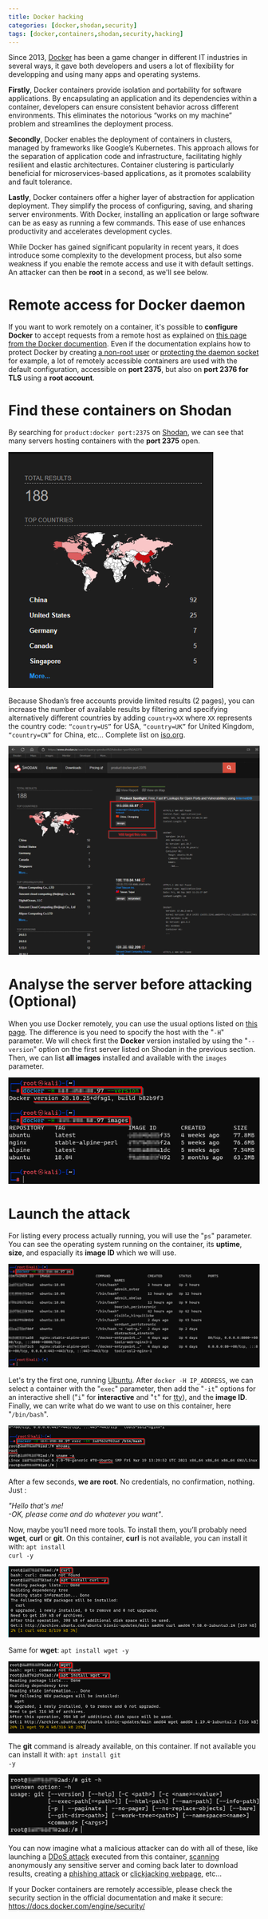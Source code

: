 ```yaml
---
title: Docker hacking
categories: [docker,shodan,security]
tags: [docker,containers,shodan,security,hacking]
---
```


Since 2013, <a href="https://www.docker.com" target="_blank">Docker</a> has been a game changer in different IT industries in several ways, it gave both developers and users a lot of flexibility for developping and using many apps and operating systems.

<b>Firstly</b>, Docker containers provide isolation and portability for software applications. By encapsulating an application and its dependencies within a container, developers can ensure consistent behavior across different environments. This eliminates the notorious “works on my machine” problem and streamlines the deployment process.

<b>Secondly</b>, Docker enables the deployment of containers in clusters, managed by frameworks like Google’s Kubernetes. This approach allows for the separation of application code and infrastructure, facilitating highly resilient and elastic architectures. Container clustering is particularly beneficial for microservices-based applications, as it promotes scalability and fault tolerance.

<b>Lastly</b>, Docker containers offer a higher layer of abstraction for application deployment. They simplify the process of configuring, saving, and sharing server environments. With Docker, installing an application or large software can be as easy as running a few commands. This ease of use enhances productivity and accelerates development cycles.

While Docker has gained significant popularity in recent years, it does introduce some complexity to the development process, but also some weakness if you enable the remote access and use it with default settings. An attacker can then be <b>root</b> in a second, as we'll see below. 

# **Remote access for Docker daemon**

If you want to work remotely on a container, it's possible to <b>configure Docker</b> to accept requests from a remote host as explained on <a href="https://docs.docker.com/engine/security/protect-access/" target="_blank">this page from the Docker documention</a>. Even if the documentation explains how to protect Docker by creating <a href="https://docs.docker.com/engine/install/linux-postinstall/#manage-docker-as-a-non-root-user" target="_blank">a non-root user</a> or <a href="https://docs.docker.com/engine/security/protect-access/" target="_blank">protecting the daemon socket</a> for example, a lot of remotely accessible containers are used with the default configuration, accessible on <b>port 2375</b>, but also on <b>port 2376 for TLS</b> using a <b>root account</b>.

# **Find these containers on Shodan**

By searching for <code>product:docker port:2375</code> on <a href="https://shodan.io" target="_blank">Shodan</a>, we can see that many servers hosting containers with the <b>port 2375</b> open. 

![shodan-results](/assets/images/2023-09-19-docker-hacking/shodan-results.png) 

Because Shodan’s free accounts provide limited results (2 pages), you can increase the number of available results by filtering and specifying alternatively different countries by adding <code>country=XX</code> where <code>XX</code> represents the country code: <code>“country=US”</code> for USA, <code>“country=UK”</code> for United Kingdom, <code>“country=CN”</code> for China, etc… Complete list on <a href="https://www.iso.org/obp/ui/#search" target="_blank">iso.org</a>.

![shodan-results](/assets/images/2023-09-19-docker-hacking/shodan-search.png) 

# **Analyse the server before attacking (Optional)**

When you use Docker remotely, you can use the usual options listed on <a href="https://docs.docker.com/engine/reference/commandline/dockerd/" target="_blank">this page</a>. The difference is you need to spocify the host with the "<code>-H</code>" parameter. We will check first the <b>Docker</b> version installed by using the "<code>--version</code>" option on the first server listed on Shodan in the previous section. Then, we can list <b>all images</b> installed and available with the <code>images</code> parameter.

![docker-version](/assets/images/2023-09-19-docker-hacking/docker-version-images.png)


# **Launch the attack**

For listing every process actually running, you will use the "<code>ps</code>" parameter. You can see the operating system running on the container, its <b>uptime</b>, <b>size</b>, and espacially its <b>image ID</b> which we will use. 

![docker-ps](/assets/images/2023-09-19-docker-hacking/docker-ps.png)

Let's try the first one, running <a href="https://ubuntu.com/" target="_blank">Ubuntu</a>. After <code>docker -H IP_ADDRESS</code>,  we can select a container with the "<code>exec</code>" parameter, then add the "<code>-it</code>" options for an interactive shell ("<code>i</code>" for <b>interactive</b> and "<code>t</code>" for <a href="https://en.wikipedia.org/wiki/Tty_(Unix)" target="_blank">tty</a>), and the <b>image ID</b>. Finally, we can write what do we want to use on this container, here "<code>/bin/bash</code>".

![](/assets/images/2023-09-19-docker-hacking/docker-exec.png)

After a few seconds, <b>we are root</b>. No credentials, no confirmation, nothing. Just :

<i>"Hello that's me!<br>
-OK, please come and do whatever you want"</i>. 

Now, maybe you’ll need more tools. To install them, you’ll probably need <b>wget</b>, <b>curl</b> or <b>git</b>. On this container, <b>curl</b> is not available, you can install it with: <code>apt install curl -y</code>

![curl](/assets/images/2023-09-19-docker-hacking/curl-install.png)

Same for <b>wget</b>: <code>apt install wget -y</code>

![wget](/assets/images/2023-09-19-docker-hacking/wget-install.png)

The <b>git</b> command is already available, on this container. If not available you can install it with: <code>apt install git -y</code>

![git](/assets/images/2023-09-19-docker-hacking/git-help.png)

You can now imagine what a malicious attacker can do with all of these, like launching a <a href="https://en.wikipedia.org/wiki/Denial-of-service_attack" target="_blank">DDoS attack</a> executed from this container, <a href="https://en.wikipedia.org/wiki/Nmap" target="_blank">scanning</a> anonymously any sensitive server and coming back later to download results, creating a <a href="https://en.wikipedia.org/wiki/Phishing" target="_blank">phishing attack</a> or <a href="https://en.wikipedia.org/wiki/Clickjacking" target="_blank">clickjacking webpage</a>, etc…

If your Docker containers are remotely accessible, please check the security section in the official documentation and make it secure: <a href="https://docs.docker.com/engine/security/" target="_blank">https://docs.docker.com/engine/security/</a>